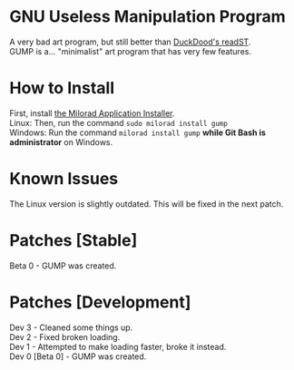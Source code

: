 # GNU Useless Manipulation Program
A very bad art program, but still better than [DuckDood's readST](https://github.com/DuckDood/readST).<br>
GUMP is a... "minimalist" art program that has very few features.
# How to Install
First, install [the Milorad Application Installer](https://github.com/milorad-co/milorad-installer).<br>
Linux: Then, run the command `sudo milorad install gump`<br>
Windows: Run the command `milorad install gump` **while Git Bash is administrator** on Windows.
# Known Issues
The Linux version is slightly outdated. This will be fixed in the next patch.
# Patches [Stable]
Beta 0 - GUMP was created.
# Patches [Development]
Dev 3 - Cleaned some things up.<br>
Dev 2 - Fixed broken loading.<br>
Dev 1 - Attempted to make loading faster, broke it instead.<br>
Dev 0 [Beta 0] - GUMP was created.
